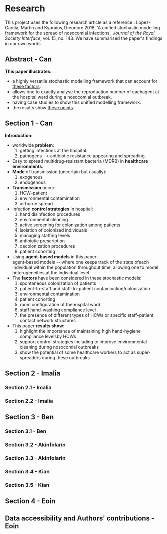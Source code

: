 # Research

This project uses the following research article as a reference :
López-García, Martín  and Kypraios,Theodore 2018, 'A unified stochastic modelling framework for the spread of nosocomial infections', *Journal of the Royal Society Interface*, vol. 15, no. 143.
We have summarised the paper's findings in our own words. 

## Abstract - Can
**This paper illustrates:**
- a highly versatile stochastic modelling framework that can account for [these factors](#factors).
- allows one to exactly analyse the reproduction number of eachagent at the hospital ward during a nosocomial outbreak.
- having case studies to show this unified modelling framework.
- the results show [these points](#show).
## Section 1 - Can
**Introduction:**
- worldwide **problem**:
    1. getting infections at the hospital.
    2. pathogens --> antibiotic resistance appearing and spreading.
- Easy to spread multidrug-resistant bacteria (MDRB) in **healthcare environments**.
- **Mode** of transmission (uncertain but usually):
    1. exogenous
    2. endogenous
- **Transmission** occur:
    1. HCW–patient
    2. environmental contamination
    3. airborne spread
- Infection **control strategies** in hospital:
    1. hand disinfection procedures
    2. environmental  cleaning
    3. active  screening  for colonization among patients
    4. isolation of colonized individuals
    5. managing staffing levels
    6. antibiotic prescription 
    7. decolonization procedures
    8. patient cohorting
- Using **agent-based models** in this paper:  
  agent-based models -- where one keeps track of the state ofeach individual within the population throughout time, allowing one to model heterogeneities at the individual level.
- The **factors** <a name="factors"></a> have been considered in these stochastic models:  
    1. spontaneous colonization of patients
    2. patient-to-staff and staff-to-patient contamination/colonization
    3. environmental contamination
    4. patient cohorting
    5. room configuration of thehospital ward
    6. staff hand-washing compliance level
    7. the presence of different types of HCWs or specific staff–patient contact network structures
- This paper **results show**: <a name="show"></a>
    1. highlight the importance of maintaining high hand-hygiene compliance levelsby HCWs
    2. support control strategies including to improve environmental cleaning during nosocomial outbreaks
    3. show the potential of some healthcare workers to act as super-spreaders during these outbreaks
    
## Section 2 - Imalia
### Section 2.1 - Imalia
### Section 2.2 - Imalia
## Section 3 - Ben
### Section 3.1 - Ben
### Section 3.2 - Akinfolarin
### Section 3.3 - Akinfolarin
### Section 3.4 - Kian
### Section 3.5 - Kian
## Section 4 - Eoin
## Data accessibility and Authors' contributions - Eoin
